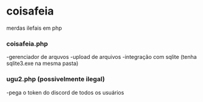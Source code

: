 # coisafeia
merdas ilefais em php

### coisafeia.php

-gerenciador de arquvos
-upload de arquivos
-integração com sqlite (tenha sqlite3.exe na mesma pasta)

### ugu2.php (possivelmente ilegal)

-pega o token do discord de todos os usuários 
